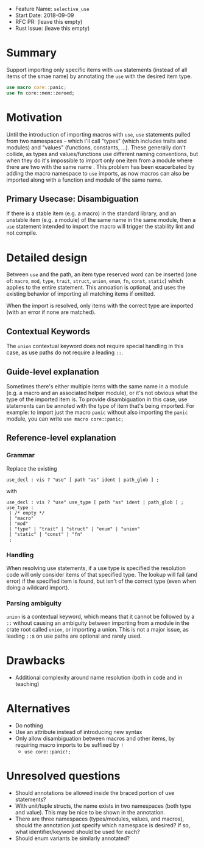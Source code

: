 - Feature Name: `selective_use`
- Start Date: 2018-09-09
- RFC PR: (leave this empty)
- Rust Issue: (leave this empty)

# Summary
[summary]: #summary

Support importing only specific items with `use` statements (instead of all items of the smae name) by annotating the `use` with the desired item type.

```rust
use macro core::panic;
use fn core::mem::zeroed;
```

# Motivation
[motivation]: #motivation

Until the introduction of importing macros with `use`, `use` statements pulled from two namespaces - which I'll call "types" (which includes traits and modules) and "values" (functions, constants, ...). These generally don't collide, as types and values/functions use different naming conventions, but when they do it's impossible to import only one item from a module where there are two with the same name . This problem has been exacerbated by adding the macro namespace to `use` imports, as now macros can also be imported along with a function and module of the same name.

## Primary Usecase: Disambiguation
If there is a stable item (e.g. a macro) in the standard library, and an unstable item (e.g. a module) of the same name in the same module, then a `use` statement intended to import the macro will trigger the stability lint and not compile.


# Detailed design
[design]: #detailed-design

Between `use` and the path, an item type reserved word can be inserted (one of: `macro`, `mod`, `type`, `trait`, `struct`, `union`, `enum`, `fn`, `const`, `static`) which applies to the entire statement. This annoation is optional, and uses the existing behavior of importing all matching items if omitted.

When the import is resolved, only items with the correct type are imported (with an error if none are matched).

## Contextual Keywords
The `union` contextual keyword does not require special handling in this case, as use paths do not require a leading `::`.

## Guide-level explanation
Sometimes there's either multiple items with the same name in a module (e.g. a macro and an associated helper module), or it's not obvious what the type of the imported item is. To provide disambiguation in this case, use statements can be annoted with the type of item that's being imported. For example: to import just the macro `panic` without also importing the `panic` module, you can write `use macro core::panic;`


## Reference-level explanation

### Grammar
Replace the existing
```
use_decl : vis ? "use" [ path "as" ident | path_glob ] ;
```

with

```
use_decl : vis ? "use" use_type [ path "as" ident | path_glob ] ;
use_type :
 | /* empty */
 | "macro"
 | "mod"
 | "type" | "trait" | "struct" | "enum" | "union"
 | "static" | "const" | "fn"
 ;
```
### Handling
When resolving use statements, if a use type is specified the resolution code will only consider items of that specified type. The lookup will fail (and error) if the specified item is found, but isn't of the correct type (even when doing a wildcard import).

### Parsing ambiguity
`union` is a contextual keyword, which means that it cannot be followed by a `::` without causing an ambiguity between importing from a module in the crate root called `union`, or importing a union. This is not a major issue, as leading `::`s on use paths are optional and rarely used.

# Drawbacks
[drawbacks]: #drawbacks

- Additional complexity around name resolution (both in code and in teaching)

# Alternatives
[alternatives]: #alternatives

- Do nothing
- Use an attribute instead of introducing new syntax
- Only allow disambiguation between macros and other items, by requiring macro imports to be suffixed by `!`
  - `use core::panic!;`

# Unresolved questions
[unresolved]: #unresolved-questions

- Should annotations be allowed inside the braced portion of use statements?
- With unit/tuple structs, the name exists in two namespaces (both type and value). This may be nice to be shown in the annotation.
- There are three namespaces (types/modules, values, and macros), should the annotation just specify which namespace is desired? If so, what identifier/keyword should be used for each?
- Should enum variants be similarly annotated?

